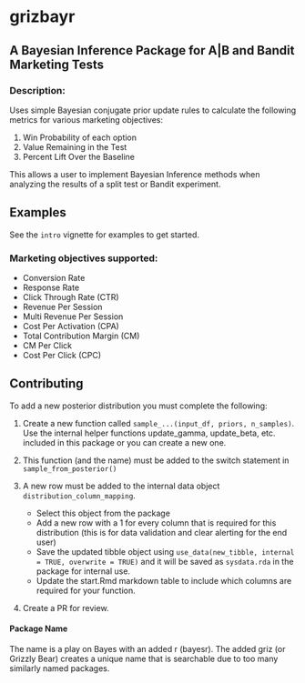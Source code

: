 # grizbayr

## A Bayesian Inference Package for A|B and Bandit Marketing Tests

### Description:

Uses simple Bayesian conjugate prior update rules to calculate the following metrics for various marketing objectives:

  1. Win Probability of each option
  2. Value Remaining in the Test
  3. Percent Lift Over the Baseline

This allows a user to implement Bayesian Inference methods when analyzing the results of a split test or Bandit experiment.

## Examples

See the `intro` vignette for examples to get started.

### Marketing objectives supported:

 - Conversion Rate
 - Response Rate
 - Click Through Rate (CTR)
 - Revenue Per Session
 - Multi Revenue Per Session
 - Cost Per Activation (CPA)
 - Total Contribution Margin (CM)
 - CM Per Click
 - Cost Per Click (CPC)


## Contributing
To add a new posterior distribution you must complete the following:

1. Create a new function called `sample_...(input_df, priors, n_samples)`. Use the internal helper functions update_gamma, update_beta, etc. included in this package or you can create a new one.
1. This function (and the name) must be added to the switch statement in `sample_from_posterior()`
1. A new row must be added to the internal data object `distribution_column_mapping`. 
    - Select this object from the package
    - Add a new row with a 1 for every column that is required for this distribution (this is for data validation and clear alerting for the end user)
    - Save the updated tibble object using `use_data(new_tibble, internal = TRUE, overwrite = TRUE)` and it will be saved as `sysdata.rda` in the package for internal use.
    - Update the start.Rmd markdown table to include which columns are required for your function.
  
1. Create a PR for review.  


#### Package Name

The name is a play on Bayes with an added r (bayesr). The added griz (or Grizzly Bear) creates a unique name that is searchable due to too many similarly named packages.

